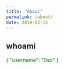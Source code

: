 ```yaml
---
title: "About"
permalink: /about/
date: 2019-02-15
---
```


## whoami


<span style="color:green">
{
  "username": "0so"
}
</span>
